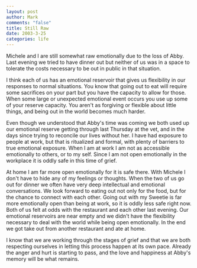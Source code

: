 ```yaml
--- 
layout: post
author: Mark
comments: "false"
title: Still Raw
date: 2003-3-25
categories: life
---
```

Michele and I are still somewhat raw emotionally due to the loss of Abby. Last evening we tried to have dinner out but neither of us was in a space to tolerate the costs necessary to be out in public in that situation.

I think each of us has an emotional reservoir that gives us flexibility in our responses to normal situations. You know that going out to eat will require some sacrifices on your part but you have the capacity to allow for those. When some large or unexpected emotional event occurs you use up some of your reserve capacity. You aren't as forgiving or flexible about little things, and being out in the world becomes much harder.

Even though we understood that Abby's time was coming we both used up our emotional reserve getting through last Thursday at the vet, and in the days since trying to reconcile our lives without her. I have had exposure to people at work, but that is ritualized and formal, with plenty of barriers to true emotional exposure. When I am at work I am not as accessible emotionally to others, or to my self. Since I am not open emotionally in the workplace it is oddly safe in this time of grief.

At home I am far more open emotionally for it is safe there. With Michele I don't have to hide any of my feelings or thoughts. When the two of us go out for dinner we often have very deep intellectual and emotional conversations. We look forward to eating out not only for the food, but for the chance to connect with each other. Going out with my Sweetie is far more emotionally open than being at work, so it is oddly less safe right now. Both of us felt at odds with the restaurant and each other last evening. Our emotional reservoirs are near empty and we didn't have the flexibility necessary to deal with the world while being open emotionally. In the end we got take out from another restaurant and ate at home.

I know that we are working through the stages of grief and that we are both respecting ourselves in letting this process happen at its own pace. Already the anger and hurt is starting to pass, and the love and happiness at Abby's memory will be what remains.
